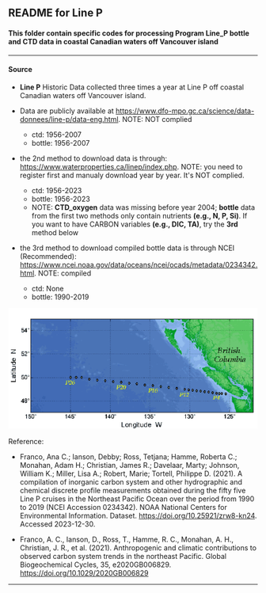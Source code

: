 ## README for Line P

#### This folder contain specific codes for processing Program Line_P bottle and CTD data in coastal Canadian waters off Vancouver island

---

#### Source

- **Line P** Historic Data collected three times a year at Line P off coastal Canadian waters off Vancouver island.
- Data are publicly available at https://www.dfo-mpo.gc.ca/science/data-donnees/line-p/data-eng.html.  NOTE: NOT complied
  
  - ctd: 1956-2007
  - bottle: 1956-2007
    
- the 2nd method to download data is through: https://www.waterproperties.ca/linep/index.php. NOTE: you need to register first and manualy download year by year. It's NOT complied.
  
  - ctd: 1956-2023 
  - bottle: 1956-2023
  - NOTE: **CTD_oxygen** data was missing before year 2004; **bottle** data from the first two methods only contain nutrients **(e.g., N, P, Si)**. If you want to have CARBON variables **(e.g., DIC, TA)**, try the **3rd** method below


- the 3rd method to download compiled bottle data is through NCEI (Recommended): https://www.ncei.noaa.gov/data/oceans/ncei/ocads/metadata/0234342.html.   NOTE: compiled
  
  - ctd: None
  - bottle: 1990-2019
  

<p align="center">
  <img src="plot/Line_P.gif" alt="Figure 1. Line_P)">
</p>

Reference:

- Franco, Ana C.; Ianson, Debby; Ross, Tetjana; Hamme, Roberta C.; Monahan, Adam H.; Christian, James R.; Davelaar, Marty; Johnson, William K.; Miller, Lisa A.; Robert, Marie; Tortell, Philippe D. (2021). A compilation of inorganic carbon system and other hydrographic and chemical discrete profile measurements obtained during the fifty five Line P cruises in the Northeast Pacific Ocean over the period from 1990 to 2019 (NCEI Accession 0234342). NOAA National Centers for Environmental Information. Dataset. https://doi.org/10.25921/zrw8-kn24. Accessed 2023-12-30.

- Franco, A. C., Ianson, D., Ross, T., Hamme, R. C., Monahan, A. H., Christian, J. R., et al. (2021). Anthropogenic and climatic contributions to observed carbon system trends in the northeast Pacific. Global Biogeochemical Cycles, 35, e2020GB006829. https://doi.org/10.1029/2020GB006829

---


